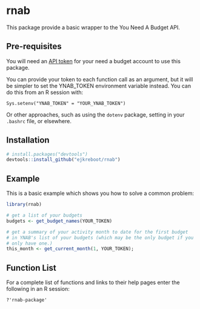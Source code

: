 
# rnab

<!-- badges: start -->
<!-- badges: end -->

This package provide a basic wrapper to the You Need A Budget API.

## Pre-requisites

You will need an [API token](https://api.youneedabudget.com/#quick-start) for your need a budget account to use this package.

You can provide your token to each function call as an argument, but it will 
be simpler to set the YNAB_TOKEN environment variable instead. You can do 
this from an R session with:

```
Sys.setenv("YNAB_TOKEN" = "YOUR_YNAB_TOKEN")

```

Or other approaches, such as using the `dotenv` package, setting in your 
`.bashrc` file, or elsewhere.


## Installation

``` r
# install.packages("devtools")
devtools::install_github("ejkreboot/rnab")
```

## Example

This is a basic example which shows you how to solve a common problem:

``` r
library(rnab)

# get a list of your budgets
budgets <- get_budget_names(YOUR_TOKEN)

# get a summary of your activity month to date for the first budget 
# in YNAB's list of your budgets (which may be the only budget if you 
# only have one.)
this_month <- get_current_month(1, YOUR_TOKEN);

```

## Function List

For a complete list of functions and links to their help pages enter the 
following in an R session:

```
?'rnab-package'
```


